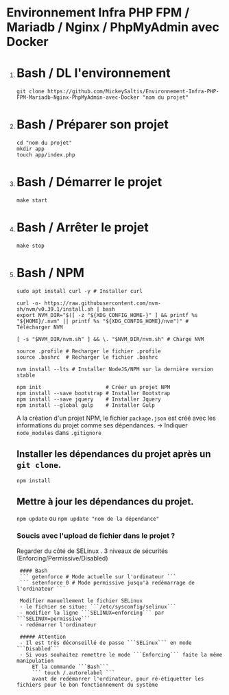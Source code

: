 # Environnement Infra PHP FPM / Mariadb / Nginx / PhpMyAdmin avec Docker

1. 
    # Bash / DL l'environnement
    ``` 
    git clone https://github.com/MickeySaltis/Environnement-Infra-PHP-FPM-Mariadb-Nginx-PhpMyAdmin-avec-Docker "nom du projet" 
    ```



2. 
    # Bash / Préparer son projet
    ```
    cd "nom du projet"
    mkdir app
    touch app/index.php
    ```



3. 
    # Bash / Démarrer le projet
    ```make start```



4. 
    # Bash / Arrêter le projet
    ```make stop```



5. 
    # Bash / NPM
    ```
    sudo apt install curl -y # Installer curl

    curl -o- https://raw.githubusercontent.com/nvm-sh/nvm/v0.39.1/install.sh | bash
    export NVM_DIR="$([ -z "${XDG_CONFIG_HOME-}" ] && printf %s "${HOME}/.nvm" || printf %s "${XDG_CONFIG_HOME}/nvm")" # Télécharger NVM

    [ -s "$NVM_DIR/nvm.sh" ] && \. "$NVM_DIR/nvm.sh" # Charge NVM 

    source .profile # Recharger le fichier .profile
    source .bashrc  # Recharger le fichier .bashrc

    nvm install --lts # Installer NodeJS/NPM sur la dernière version stable
    ```
    ```
    npm init                     # Créer un projet NPM
    npm install --save bootstrap # Installer Bootstrap
    npm install --save jquery    # Installer Jquery
    npm install --global gulp    # Installer Gulp
    ```
    A la création d'un projet NPM, le fichier `package.json` est créé avec les informations du projet comme ses dépendances.
    -> Indiquer `node_modules` dans `.gitignore`



    ## Installer les dépendances du projet après un `git clone`.
    ``` npm install ```   
  
  
  
    ## Mettre à jour les dépendances du projet.
    ``` npm update ``` ou ``` npm update "nom de la dépendance" ```  
    
    ### Soucis avec l'upload de fichier dans le projet ?
    Regarder du côté de SELinux
        . 3 niveaux de sécurités (Enforcing/Permissive/Disabled)
        
        #### Bash
        ``` getenforce # Mode actuelle sur l'ordinateur ```
        ``` setenforce 0 # Mode permissive jusqu'à redémarrage de l'ordinateur ```
        
        Modifier manuellement le fichier SELinux
        - le fichier se situe: ```/etc/sysconfig/selinux```
        - modifier la ligne ```SELINUX=enforcing``` par ```SELINUX=permissive```
        - redémarrer l'ordinateur
        
        ##### Attention 
        - Il est très déconseillé de passe ```SELinux``` en mode ```Disabled```
        - Si vous souhaitez remettre le mode ```Enforcing``` faite la même manipulation 
            ET la commande ```Bash```
            ``` touch /.autorelabel ``` 
            avant de redémarrer l'ordinateur, pour ré-étiquetter les fichiers pour le bon fonctionnement du système
